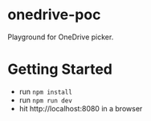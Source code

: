 # onedrive-poc
Playground for OneDrive picker.

# Getting Started
- run `npm install`
- run `npm run dev`
- hit http://localhost:8080 in a browser
